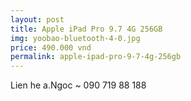```yaml
---
layout: post
title: Apple iPad Pro 9.7 4G 256GB
img: yoobao-bluetooth-4-0.jpg
price: 490.000 vnd
permalink: apple-ipad-pro-9-7-4g-256gb
---
```

Lien he a.Ngoc ~ 090 719 88 188
